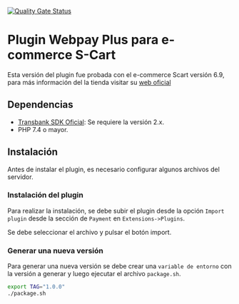[![Quality Gate Status](https://sonarcloud.io/api/project_badges/measure?project=mastudillot_plugin-scart-webpay-rest&metric=alert_status)](https://sonarcloud.io/summary/new_code?id=mastudillot_plugin-scart-webpay-rest)

# Plugin Webpay Plus para e-commerce S-Cart

Esta versión del plugin fue probada con el e-commerce Scart versión 6.9, para más información del la tienda visitar su [web oficial](https://s-cart.org/en)

## Dependencias

- [Transbank SDK Oficial](https://github.com/TransbankDevelopers/transbank-sdk-php): Se requiere la versión 2.x.
- PHP 7.4 o mayor. 

## Instalación

Antes de instalar el plugin, es necesario configurar algunos archivos del servidor.

### Instalación del plugin

Para realizar la instalación, se debe subir el plugin desde la opción `Import plugin` desde la sección de `Payment` en `Extensions->Plugins`.

Se debe seleccionar el archivo y pulsar el botón import.

### Generar una nueva versión

Para generar una nueva versión se debe crear una `variable de entorno` con la versión a generar y luego ejecutar el archivo `package.sh`.

```bash
export TAG="1.0.0"
./package.sh
```


